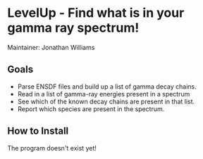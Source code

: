 # **LevelUp** - Find what is in your gamma ray spectrum!

Maintainer: Jonathan Williams


## Goals

* Parse ENSDF files and build up a list of gamma decay chains.
* Read in a list of gamma-ray energies present in a spectrum
* See which of the known decay chains are present in that list.
* Report which species are present in the spectrum.

## How to Install

The program doesn't exist yet!
